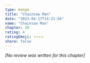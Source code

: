 ```yaml
---
type: manga
title: "Chainsaw Man"
date: "2023-04-17T14:21:56"
name: "Chainsaw Man"
chapter: 30
rating: 4
ratingEmoji: ⭐️⭐️⭐️⭐️
share: false
---
```


*[No review was written for this chapter]*
